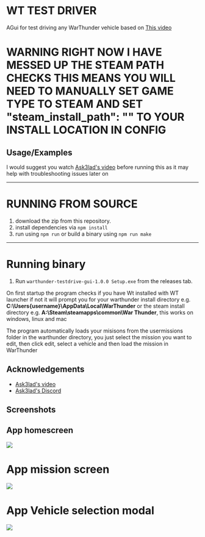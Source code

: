 
# WT TEST DRIVER

AGui for test driving any WarThunder vehicle based on [This video](https://www.youtube.com/watch?v=VbFSo0YqJE0)

# WARNING RIGHT NOW I HAVE MESSED UP THE STEAM PATH CHECKS THIS MEANS YOU WILL NEED TO MANUALLY SET GAME TYPE TO STEAM AND SET "steam_install_path": "" TO YOUR INSTALL LOCATION IN CONFIG

## Usage/Examples

I would suggest you watch [Ask3lad's video](https://www.youtube.com/watch?v=VbFSo0YqJE0) before running this as it may help with troubleshooting issues later on

---
# RUNNING FROM SOURCE

1. download the zip from this repository.
2. install dependencies via `npm install`
3. run using `npm run` or build a binary using `npm run make`

---
# Running binary

1. Run `warthunder-testdrive-gui-1.0.0 Setup.exe` from the releases tab.


On first startup the program checks if you have Wt installed with WT launcher if not it will prompt you for your warthunder install directory e.g. **C:\Users\{username}\AppData\Local\WarThunder** or the steam install directory e.g. **A:\Steam\steamapps\common\War Thunder**, this works on windows, linux and mac

The program automatically loads your misisons from the usermissions folder in the warthunder directory, you just select the mission you want to edit, then click edit, select a vehicle and then load the mission in WarThunder


## Acknowledgements

 - [Ask3lad's video](https://www.youtube.com/watch?v=VbFSo0YqJE0)
 - [Ask3lad's Discord](https://discord.gg/XX3RXMBY)


## Screenshots

## App homescreen
[![](https://i.imgur.com/rndzkVPm.jpg)](https://i.imgur.com/rndzkVP.png)

# App mission screen
[![](https://i.imgur.com/TboUMCcm.jpg)](https://i.imgur.com/TboUMCc.png)

# App Vehicle selection modal
[![](https://i.imgur.com/g5wr37Cm.jpg)](https://i.imgur.com/g5wr37C.png)

